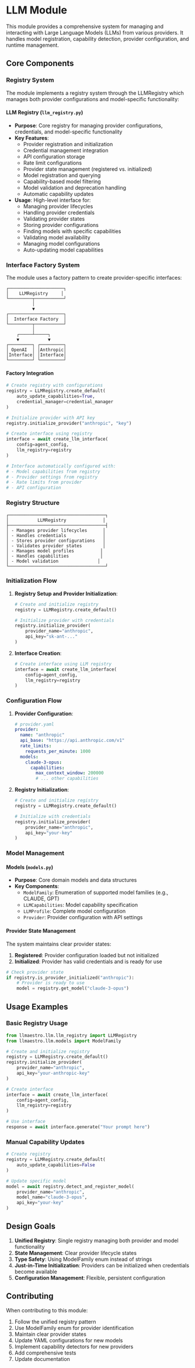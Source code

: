 # LLM Module

This module provides a comprehensive system for managing and interacting with Large Language Models (LLMs) from various providers. It handles model registration, capability detection, provider configuration, and runtime management.

## Core Components

### Registry System

The module implements a registry system through the LLMRegistry which manages both provider configurations and model-specific functionality:

#### LLM Registry (`llm_registry.py`)
- **Purpose**: Core registry for managing provider configurations, credentials, and model-specific functionality
- **Key Features**:
  - Provider registration and initialization
  - Credential management integration
  - API configuration storage
  - Rate limit configurations
  - Provider state management (registered vs. initialized)
  - Model registration and querying
  - Capability-based model filtering
  - Model validation and deprecation handling
  - Automatic capability updates
- **Usage**: High-level interface for:
  - Managing provider lifecycles
  - Handling provider credentials
  - Validating provider states
  - Storing provider configurations
  - Finding models with specific capabilities
  - Validating model availability
  - Managing model configurations
  - Auto-updating model capabilities

### Interface Factory System

The module uses a factory pattern to create provider-specific interfaces:

```
┌─────────────────────┐
│    LLMRegistry     │
└─────────┬───────────┘
          │
          ▼
┌─────────────────────┐
│  Interface Factory  │
└─────────┬───────────┘
          │
    ┌─────┴─────┐
    ▼           ▼
┌─────────┐ ┌─────────┐
│ OpenAI  │ │Anthropic│
│Interface│ │Interface│
└─────────┘ └─────────┘
```

#### Factory Integration
```python
# Create registry with configurations
registry = LLMRegistry.create_default(
    auto_update_capabilities=True,
    credential_manager=credential_manager
)

# Initialize provider with API key
registry.initialize_provider("anthropic", "key")

# Create interface using registry
interface = await create_llm_interface(
    config=agent_config,
    llm_registry=registry
)

# Interface automatically configured with:
# - Model capabilities from registry
# - Provider settings from registry
# - Rate limits from provider
# - API configuration
```

### Registry Structure

```
┌─────────────────────────────────────┐
│           LLMRegistry              │
├─────────────────────────────────────┤
│ - Manages provider lifecycles      │
│ - Handles credentials              │
│ - Stores provider configurations   │
│ - Validates provider states        │
│ - Manages model profiles          │
│ - Handles capabilities            │
│ - Model validation               │
└─────────────────────────────────────┘
```

### Initialization Flow

1. **Registry Setup and Provider Initialization**:
   ```python
   # Create and initialize registry
   registry = LLMRegistry.create_default()
   
   # Initialize provider with credentials
   registry.initialize_provider(
       provider_name="anthropic",
       api_key="sk-ant-..."
   )
   ```

2. **Interface Creation**:
   ```python
   # Create interface using LLM registry
   interface = await create_llm_interface(
       config=agent_config,
       llm_registry=registry
   )
   ```

### Configuration Flow

1. **Provider Configuration**:
   ```yaml
   # provider.yaml
   provider:
     name: "anthropic"
     api_base: "https://api.anthropic.com/v1"
     rate_limits:
       requests_per_minute: 1000
     models:
       claude-3-opus:
         capabilities:
           max_context_window: 200000
           # ... other capabilities
   ```

2. **Registry Initialization**:
   ```python
   # Create and initialize registry
   registry = LLMRegistry.create_default()
   
   # Initialize with credentials
   registry.initialize_provider(
       provider_name="anthropic",
       api_key="your-key"
   )
   ```

### Model Management

#### Models (`models.py`)
- **Purpose**: Core domain models and data structures
- **Key Components**:
  - `ModelFamily`: Enumeration of supported model families (e.g., CLAUDE, GPT)
  - `LLMCapabilities`: Model capability specification
  - `LLMProfile`: Complete model configuration
  - `Provider`: Provider configuration with API settings

#### Provider State Management
The system maintains clear provider states:
1. **Registered**: Provider configuration loaded but not initialized
2. **Initialized**: Provider has valid credentials and is ready for use

```python
# Check provider state
if registry.is_provider_initialized("anthropic"):
    # Provider is ready to use
    model = registry.get_model("claude-3-opus")
```

## Usage Examples

### Basic Registry Usage

```python
from llmaestro.llm.llm_registry import LLMRegistry
from llmaestro.llm.models import ModelFamily

# Create and initialize registry
registry = LLMRegistry.create_default()
registry.initialize_provider(
    provider_name="anthropic",
    api_key="your-anthropic-key"
)

# Create interface
interface = await create_llm_interface(
    config=agent_config,
    llm_registry=registry
)

# Use interface
response = await interface.generate("Your prompt here")
```

### Manual Capability Updates

```python
# Create registry
registry = LLMRegistry.create_default(
    auto_update_capabilities=False
)

# Update specific model
model = await registry.detect_and_register_model(
    provider_name="anthropic",
    model_name="claude-3-opus",
    api_key="your-key"
)
```

## Design Goals

1. **Unified Registry**: Single registry managing both provider and model functionality
2. **State Management**: Clear provider lifecycle states
3. **Type Safety**: Using ModelFamily enum instead of strings
4. **Just-in-Time Initialization**: Providers can be initialized when credentials become available
5. **Configuration Management**: Flexible, persistent configuration

## Contributing

When contributing to this module:

1. Follow the unified registry pattern
2. Use ModelFamily enum for provider identification
3. Maintain clear provider states
4. Update YAML configurations for new models
5. Implement capability detectors for new providers
6. Add comprehensive tests
7. Update documentation
